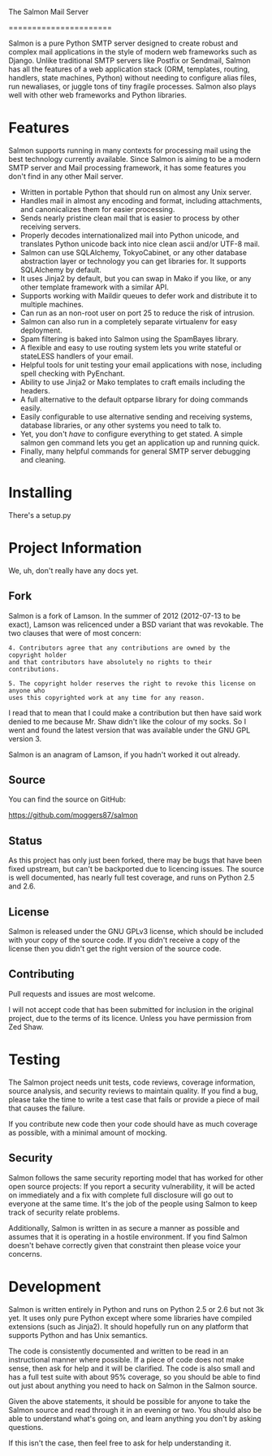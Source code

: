The Salmon Mail Server

======================

Salmon is a pure Python SMTP server designed to create robust and complex mail
applications in the style of modern web frameworks such as Django. Unlike
traditional SMTP servers like Postfix or Sendmail, Salmon has all the features
of a web application stack (ORM, templates, routing, handlers, state machines,
Python) without needing to configure alias files, run newaliases, or juggle
tons of tiny fragile processes. Salmon also plays well with other web
frameworks and Python libraries.

Features
========

Salmon supports running in many contexts for processing mail using the best
technology currently available.  Since Salmon is aiming to be a modern SMTP
server and Mail processing framework, it has some features you don't find in any
other Mail server.

* Written in portable Python that should run on almost any Unix server.
* Handles mail in almost any encoding and format, including attachments, and
canonicalizes them for easier processing.
* Sends nearly pristine clean mail that is easier to process by other receiving
servers.
* Properly decodes internationalized mail into Python unicode, and translates
Python unicode back into nice clean ascii and/or UTF-8 mail.
* Salmon can use SQLAlchemy, TokyoCabinet, or any other database abstraction
layer or technology you can get libraries for.  It supports SQLAlchemy by
default.
* It uses Jinja2 by default, but you can swap in Mako if you like, or any other
template framework with a similar API.
* Supports working with Maildir queues to defer work and distribute it to
multiple machines.
* Can run as an non-root user on port 25 to reduce the risk of intrusion.
* Salmon can also run in a completely separate virtualenv for easy deployment.
* Spam filtering is baked into Salmon using the SpamBayes library.
* A flexible and easy to use routing system lets you write stateful or stateLESS
handlers of your email.
* Helpful tools for unit testing your email applications with nose, including
spell checking with PyEnchant.
* Ability to use Jinja2 or Mako templates to craft emails including the headers.
* A full alternative to the default optparse library for doing commands easily.
* Easily configurable to use alternative sending and receiving systems, database
libraries, or any other systems you need to talk to.
* Yet, you don't *have* to configure everything to get stated.  A simple
salmon gen command lets you get an application up and running quick.
* Finally, many helpful commands for general SMTP server debugging and cleaning.


Installing
==========

There's a setup.py

Project Information
===================

We, uh, don't really have any docs yet.

Fork
-----

Salmon is a fork of Lamson. In the summer of 2012 (2012-07-13 to be exact),
Lamson was relicenced under a BSD variant that was revokable. The two clauses
that were of most concern:

    4. Contributors agree that any contributions are owned by the copyright holder
    and that contributors have absolutely no rights to their contributions.

    5. The copyright holder reserves the right to revoke this license on anyone who
    uses this copyrighted work at any time for any reason.

I read that to mean that I could make a contribution but then have said work
denied to me because Mr. Shaw didn't like the colour of my socks. So I went and
found the latest version that was available under the GNU GPL version 3.

Salmon is an anagram of Lamson, if you hadn't worked it out already.

Source
-----

You can find the source on GitHub:

https://github.com/moggers87/salmon

Status
------

As this project has only just been forked, there may be bugs that have been
fixed upstream, but can't be backported due to licencing issues.  The source is
well documented, has nearly full test coverage, and runs on Python 2.5 and 2.6.


License
----

Salmon is released under the GNU GPLv3 license, which should be included with
your copy of the source code.  If you didn't receive a copy of the license then
you didn't get the right version of the source code.


Contributing
-------

Pull requests and issues are most welcome.

I will not accept code that has been submitted for inclusion in the original
project, due to the terms of its licence. Unless you have permission from Zed
Shaw.

Testing
=======

The Salmon project needs unit tests, code reviews, coverage information, source
analysis, and security reviews to maintain quality.  If you find a bug, please
take the time to write a test case that fails or provide a piece of mail that
causes the failure.

If you contribute new code then your code should have as much coverage as
possible, with a minimal amount of mocking.


Security
--------

Salmon follows the same security reporting model that has worked for other open
source projects:  If you report a security vulnerability, it will be acted on
immediately and a fix with complete full disclosure will go out to everyone at
the same time.  It's the job of the people using Salmon to keep track of
security relate problems.

Additionally, Salmon is written in as secure a manner as possible and assumes
that it is operating in a hostile environment.  If you find Salmon doesn't
behave correctly given that constraint then please voice your concerns.



Development
===========

Salmon is written entirely in Python and runs on Python 2.5 or 2.6 but not 3k
yet.  It uses only pure Python except where some libraries have compiled
extensions (such as Jinja2).  It should hopefully run on any platform that
supports Python and has Unix semantics.

The code is consistently documented and written to be read in an instructional
manner where possible.  If a piece of code does not make sense, then ask for
help and it will be clarified.  The code is also small and has a full test suite
with about 95% coverage, so you should be able to find out just about anything
you need to hack on Salmon in the Salmon source.

Given the above statements, it should be possible for anyone to take the Salmon
source and read through it in an evening or two.  You should also be able to
understand what's going on, and learn anything you don't by asking questions.

If this isn't the case, then feel free to ask for help understanding it.


